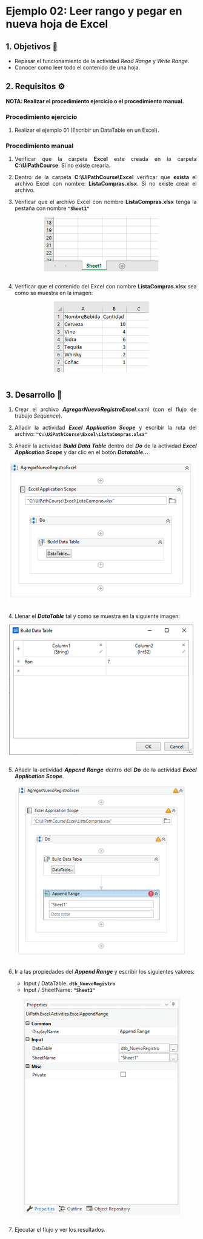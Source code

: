 # Ejemplo 02: Leer rango y pegar en nueva hoja de Excel

<div style="text-align: justify;">

## 1. Objetivos :dart:

- Repasar el funcionamiento de la actividad *Read Range* y *Write Range*.
- Conocer como leer todo el contenido de una hoja.

## 2. Requisitos :gear:

**NOTA: Realizar el procedimiento ejercicio o el procedimiento manual.**

### Procedimiento ejercicio

1. Realizar el ejemplo 01 (Escribir un DataTable en un Excel).

### Procedimiento manual

1. Verificar que la carpeta **Excel** este creada en la carpeta **C:\UiPathCourse**. Si no existe crearla.

2. Dentro de la carpeta **C:\UiPathCourse\Excel** verificar que **exista** el archivo Excel con nombre: **ListaCompras.xlsx**. Si no existe crear el archivo.

3. Verificar que el archivo Excel con nombre **ListaCompras.xlsx** tenga la pestaña con nombre **`"Sheet1"`**

<div align="center">
<img src="assets/image0.03.png" align="center">
</div>
<br>

4. Verificar que el contenido del Excel con nombre **ListaCompras.xlsx** sea como se muestra en la imagen:

<div align="center">
<img src="assets/image0.04.png" align="center">
</div>
<br>

## 3. Desarrollo :hammer:

1. Crear el archivo ***AgregarNuevoRegistroExcel***.xaml (con el flujo de trabajo *Sequence*).

2. Añadir la actividad ***Excel Application Scope*** y escribir la ruta del archivo: **`"C:\UiPathCourse\Excel\ListaCompras.xlsx"`**

3. Añadir la actividad ***Build Data Table*** dentro del ***Do*** de la actividad ***Excel Application Scope*** y dar clic en el botón ***Datatable...***

<div align="center">
<img src="assets/image03.png" align="center">
</div>
<br>

4. Llenar el ***DataTable*** tal y como se muestra en la siguiente imagen:

<div align="center">
<img src="assets/image04.png" align="center">
</div>
<br>

5. Añadir la actividad ***Append Range*** dentro del ***Do*** de la actividad ***Excel Application Scope***.

<div align="center">
<img src="assets/image05.png" align="center">
</div>
<br>

6. Ir a las propiedades del ***Append Range*** y escribir los siguientes valores:

    - Input / DataTable: **`dtb_NuevoRegistro`**
    - Input / SheetName: **`"Sheet1"`**

<div align="center">
<img src="assets/image06.png" align="center">
</div>
<br>

7. Ejecutar el flujo y ver los resultados.

</div>